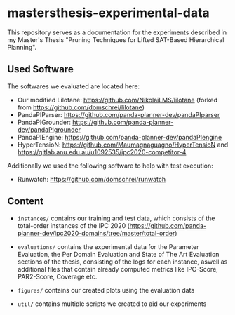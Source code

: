 # mastersthesis-experimental-data

This repository serves as a documentation for the experiments described in my Master's Thesis "Pruning Techniques for Lifted SAT-Based Hierarchical Planning".

## Used Software

The softwares we evaluated are located here:

* Our modified Lilotane: https://github.com/NikolaiLMS/lilotane (forked from https://github.com/domschrei/lilotane)
* PandaPIParser: https://github.com/panda-planner-dev/pandaPIparser
* PandaPIGrounder: https://github.com/panda-planner-dev/pandaPIgrounder
* PandaPIEngine: https://github.com/panda-planner-dev/pandaPIengine
* HyperTensioN: https://github.com/Maumagnaguagno/HyperTensioN and https://gitlab.anu.edu.au/u1092535/ipc2020-competitor-4

Additionally we used the following software to help with test execution:
* Runwatch: https://github.com/domschrei/runwatch

## Content

* `instances/` contains our training and test data, which consists of the total-order instances of the IPC 2020 (https://github.com/panda-planner-dev/ipc2020-domains/tree/master/total-order)

* `evaluations/` contains the experimental data for the Parameter Evaluation, the Per Domain Evaluation and State of The Art Evaluation sections of the thesis, consisting of the logs for each instance, aswell as additional files that contain already computed metrics like IPC-Score, PAR2-Score, Coverage etc.

* `figures/` contains our created plots using the evaluation data

* `util/` contains multiple scripts we created to aid our experiments
